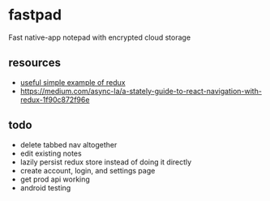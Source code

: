# fastpad
Fast native-app notepad with encrypted cloud storage

## resources

- [useful simple example of redux](https://codesandbox.io/s/github/reactjs/redux/tree/master/examples/todos)
- https://medium.com/async-la/a-stately-guide-to-react-navigation-with-redux-1f90c872f96e

## todo

- delete tabbed nav altogether
- edit existing notes
- lazily persist redux store instead of doing it directly
- create account, login, and settings page
- get prod api working
- android testing
